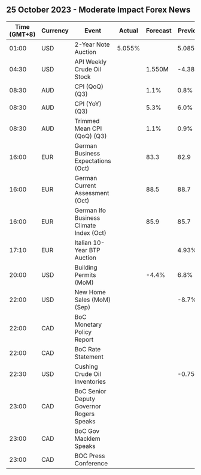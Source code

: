 ## 25 October 2023 - Moderate Impact Forex News

| Time (GMT+8) | Currency | Event | Actual | Forecast | Previous |
|------|----------|-------|--------|----------|----------|
| 01:00 | USD | 2-Year Note Auction | 5.055% |  | 5.085% |
| 04:30 | USD | API Weekly Crude Oil Stock |  | 1.550M | -4.383M |
| 08:30 | AUD | CPI (QoQ) (Q3) |  | 1.1% | 0.8% |
| 08:30 | AUD | CPI (YoY) (Q3) |  | 5.3% | 6.0% |
| 08:30 | AUD | Trimmed Mean CPI (QoQ) (Q3) |  | 1.1% | 0.9% |
| 16:00 | EUR | German Business Expectations (Oct) |  | 83.3 | 82.9 |
| 16:00 | EUR | German Current Assessment (Oct) |  | 88.5 | 88.7 |
| 16:00 | EUR | German Ifo Business Climate Index (Oct) |  | 85.9 | 85.7 |
| 17:10 | EUR | Italian 10-Year BTP Auction |  |  | 4.93% |
| 20:00 | USD | Building Permits (MoM) |  | -4.4% | 6.8% |
| 22:00 | USD | New Home Sales (MoM) (Sep) |  |  | -8.7% |
| 22:00 | CAD | BoC Monetary Policy Report |  |  |  |
| 22:00 | CAD | BoC Rate Statement |  |  |  |
| 22:30 | USD | Cushing Crude Oil Inventories |  |  | -0.758M |
| 23:00 | CAD | BoC Senior Deputy Governor Rogers Speaks |  |  |  |
| 23:00 | CAD | BoC Gov Macklem Speaks |  |  |  |
| 23:00 | CAD | BOC Press Conference |  |  |  |
